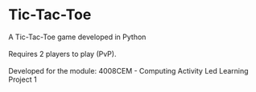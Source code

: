 # Tic-Tac-Toe

A Tic-Tac-Toe game developed in Python
<br>
<br>
Requires 2 players to play (PvP).
<br>
<br>
Developed for the module: 4008CEM - Computing Activity Led Learning Project 1
